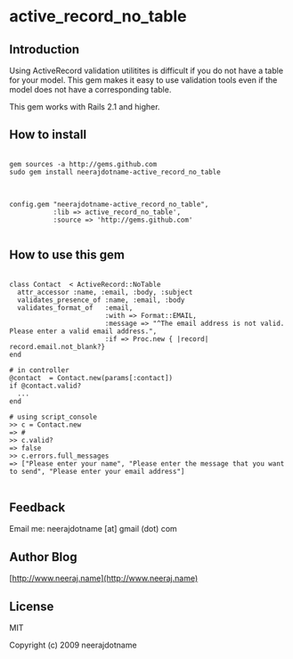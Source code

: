# active_record_no_table

## Introduction

Using ActiveRecord validation utilitites is difficult if you do not have a table for your model. This gem makes it easy to use validation tools even if the model does not have a corresponding table. 

This gem works with Rails 2.1 and higher.

## How to install

<pre>
  <code>
gem sources -a http://gems.github.com
sudo gem install neerajdotname-active_record_no_table
  </code>
</pre>

<pre>
  <code>
config.gem "neerajdotname-active_record_no_table", 
           :lib => active_record_no_table',
           :source => 'http://gems.github.com'                                        
  </code>
</pre>

## How to use this gem

<pre>
  <code>
class Contact  < ActiveRecord::NoTable
  attr_accessor :name, :email, :body, :subject
  validates_presence_of :name, :email, :body
  validates_format_of   :email,     
                        :with => Format::EMAIL,
                        :message => "^The email address is not valid. Please enter a valid email address.",
                        :if => Proc.new { |record| record.email.not_blank?}   
end

# in controller
@contact  = Contact.new(params[:contact])
if @contact.valid?
  ...
end

# using script_console
>> c = Contact.new
=> #<Contact:0x39a966c>
>> c.valid?
=> false
>> c.errors.full_messages
=> ["Please enter your name", "Please enter the message that you want to send", "Please enter your email address"]
</code>
</pre>  

## Feedback

Email me: neerajdotname [at] gmail (dot) com

## Author Blog

[http://www.neeraj.name](http://www.neeraj.name)

## License

MIT

Copyright (c) 2009 neerajdotname
